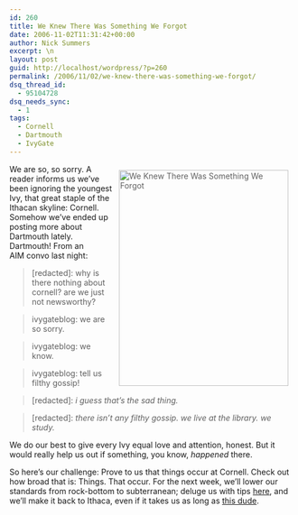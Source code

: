```yaml
---
id: 260
title: We Knew There Was Something We Forgot
date: 2006-11-02T11:31:42+00:00
author: Nick Summers
excerpt: \n
layout: post
guid: http://localhost/wordpress/?p=260
permalink: /2006/11/02/we-knew-there-was-something-we-forgot/
dsq_thread_id:
  - 95104728
dsq_needs_sync:
  - 1
tags:
  - Cornell
  - Dartmouth
  - IvyGate
---
```

> <img width="300" vspace="10" hspace="10" height="383" border="0" align="right" src="http://www.ivygateblog.com/wp-content/uploads/2006/11/sorrycornell.jpg" alt="We Knew There Was Something We Forgot" />

We are so, so sorry. A reader informs us we&#8217;ve been ignoring the youngest Ivy, that great staple of the Ithacan skyline: Cornell. Somehow we&#8217;ve ended up posting more about Dartmouth lately. Dartmouth! From an AIM&nbsp;convo last night:

> [redacted]: why is there nothing about cornell? are we just not newsworthy?
  
> ivygateblog: we are so sorry.
  
> ivygateblog: we know.
  
> ivygateblog: tell us filthy gossip!
  
> [redacted]: _i guess that&#8217;s the sad thing._
  
> [redacted]: _there isn&#8217;t any filthy gossip. we live at the library. we study._

We do our best to give every Ivy equal love and attention, honest. But it would really help us out if something, you know, _happened_ there.

So here&#8217;s our challenge: Prove to us that things occur at Cornell. Check out how broad that is: Things. That occur. For the next week, we&#8217;ll lower our standards from rock-bottom to subterranean; deluge us with tips [here](mailto:ivygate@gmail.com), and we&#8217;ll make it back to Ithaca, even if it takes us as long as [this dude](http://en.wikipedia.org/wiki/Odysseus).